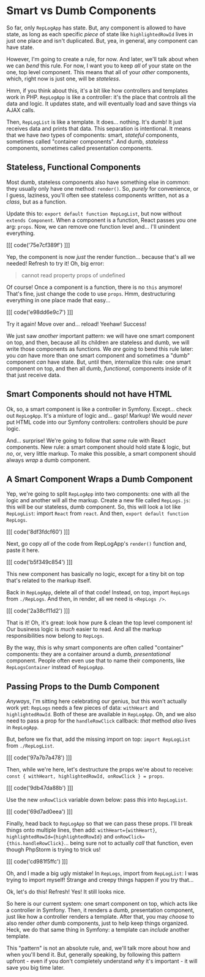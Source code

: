# Smart vs Dumb Components

So far, only `RepLogApp` has state. But, any component is allowed to have state,
as long as each specific *piece* of state like `highlightedRowId` lives in just
one place and isn't duplicated. But, yea, in general, any component can have state.

However, I'm going to create a rule, for now. And later, we'll talk about when
we can *bend* this rule. For now, I want you to keep *all* of your state on the
one, top level component. This means that all of your *other* components, which,
right now is just one, will be *stateless*.

Hmm, if you think about this, it's a bit like how controllers and templates work
in PHP. `RepLogApp` is like a controller: it's the place that controls all the data
and logic. It updates state, and will eventually load and save things via AJAX calls.

Then, `RepLogList` is like a template. It does... nothing. It's dumb! It just
receives data and prints that data. This separation is intentional. It means that
we have *two* types of components: smart, *stateful* components, sometimes called
"container components". And dumb, *stateless* components, sometimes called presentation
components.

## Stateless, Functional Components

Most dumb, stateless components also have something else in common: they usually
only have one method: `render()`. So, *purely* for convenience, or I guess, laziness,
you'll often see stateless components written, not as a *class*, but as a function.

Update this to: `export default function RepLogList`, but now without
`extends Component`. When a component is a function, React passes you one arg:
`props`. Now, we can remove one function level and... I'll unindent everything.

[[[ code('75e7cf389f') ]]]

Yep, the component is now *just* the render function... because that's all we needed!
Refresh to try it! Oh, big error:

> cannot read property props of undefined

Of course! Once a component is a function, there is no `this` anymore! That's fine,
just change the code to use `props`. Hmm, destructuring everything in one place
made that easy...

[[[ code('e98dd6e9c7') ]]]

Try it again! Move over and... reload! Yeehaw! Success!

We just saw *another* important pattern: we will have one smart component on top,
and then, because all its children are stateless and dumb, we will write those
components as functions. We *are* going to bend this rule later: you *can* have
more than one smart component and sometimes a "dumb" component *can* have state.
But, until then, internalize this rule: one smart component on top, and then all
dumb, *functional*, components inside of it that just receive data.

## Smart Components should not have HTML

Ok, so, a smart component is like a controller in Symfony. Except... check out
`RepLogApp`. It's a mixture of logic and... gasp! Markup! We would *never* put HTML
code into our Symfony controllers: controllers should be *pure* logic.

And... surprise! We're going to follow that *same* rule with React components.
New rule: a smart component should hold state & logic, but *no*, or, very little
markup. To make this possible, a smart component should always *wrap* a dumb component.

## A Smart Component Wraps a Dumb Component

Yep, we're going to split `RepLogApp` into two components: one with all the logic
and another will all the markup. Create a new file called `RepLogs.js`: this will
be our stateless, dumb component. So, this will look a lot like `RepLogList`: import
`React` from `react`. And then, `export default function RepLogs`.

[[[ code('8df3fdcf60') ]]]

Next, go copy *all* of the code from RepLogApp's `render()` function and, paste
it here.

[[[ code('b5f349c854') ]]]

This new component has basically no logic, except for a tiny bit on top that's
related to the markup itself.

Back in `RepLogApp`, delete all of that code! Instead, on top, import
`RepLogs` from `./RepLogs`. And then, in render, all we need is `<RepLogs />`.

[[[ code('2a38cf11d2') ]]]

That is it! Oh, it's great: look how pure & clean the top level component is!
Our business logic is *much* easier to read. And all the markup responsibilities
now belong to `RepLogs`.

By the way, *this* is why smart components are often called "container" components:
they are a container around a dumb, *presentational* component. People often even
use that to name their components, like `RepLogsContainer` instead of `RepLogApp`.

## Passing Props to the Dumb Component

*Anyways*, I'm sitting here celebrating our genius, but this won't actually work
yet: `RepLogs` needs a few pieces of data: `withHeart` and `highlightedRowId`.
Both of these are available in `RepLogApp`. Oh, and we also need to pass a prop
for the `handleRowClick` callback: *that* method *also* lives in `RepLogApp`.

But, before we fix that, add the missing import on top: `import RepLogList`
from `./RepLogList`.

[[[ code('97a7b7a478') ]]]

Then, while we're here, let's destructure the props we're about to receive:
`const { withHeart, highlightedRowId, onRowClick } = props`.

[[[ code('9db47da88b') ]]]

Use the new `onRowClick` variable down below: pass *this* into `RepLogList`.

[[[ code('69d7ad0eea') ]]]

Finally, head back to `RepLogApp` so that we can pass these props. I'll break things
onto multiple lines, then add: `withHeart={withHeart}`,
`highlightedRowId={highlightedRowId}` and `onRowClick={this.handleRowClick}`...
being sure not to actually *call* that function, even though PhpStorm is trying
to trick us!

[[[ code('cd981f5ffc') ]]]

Oh, and I made a big ugly mistake! In `RepLogs`, import from `RepLogList`: I was
trying to import myself! Strange and creepy things happen if you try that...

Ok, let's do this! Refresh! Yes! It still looks nice.

So here is our current system: one smart component on top, which acts like a
controller in Symfony. Then, it renders a dumb, presentation component, just like
how a controller renders a template. After that, you may *choose* to also render
*other* dumb components, just to help keep things organized. Heck, we do that same
thing in Symfony: a template can *include* another template.

This "pattern" is not an absolute rule, and, we'll talk more about how and when
you'll bend it. But, generally speaking, by following this pattern upfront - even
if you don't completely understand *why* it's important - it will save you big
time later.
